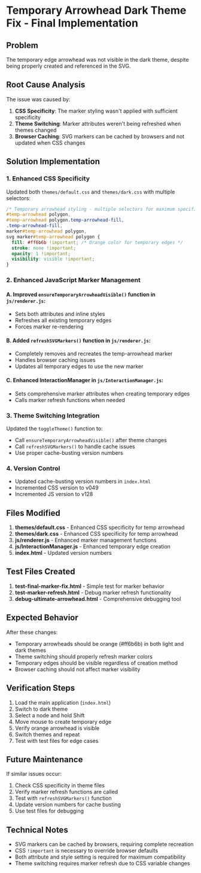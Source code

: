 # Temporary Arrowhead Dark Theme Fix - Final Implementation

## Problem
The temporary edge arrowhead was not visible in the dark theme, despite being properly created and referenced in the SVG.

## Root Cause Analysis
The issue was caused by:
1. **CSS Specificity**: The marker styling wasn't applied with sufficient specificity
2. **Theme Switching**: Marker attributes weren't being refreshed when themes changed
3. **Browser Caching**: SVG markers can be cached by browsers and not updated when CSS changes

## Solution Implementation

### 1. Enhanced CSS Specificity
Updated both `themes/default.css` and `themes/dark.css` with multiple selectors:

```css
/* Temporary arrowhead styling - multiple selectors for maximum specificity */
#temp-arrowhead polygon,
#temp-arrowhead polygon.temp-arrowhead-fill,
.temp-arrowhead-fill,
marker#temp-arrowhead polygon,
svg marker#temp-arrowhead polygon {
  fill: #ff6b6b !important; /* Orange color for temporary edges */
  stroke: none !important;
  opacity: 1 !important;
  visibility: visible !important;
}
```

### 2. Enhanced JavaScript Marker Management

#### A. Improved `ensureTemporaryArrowheadVisible()` function in `js/renderer.js`:
- Sets both attributes and inline styles
- Refreshes all existing temporary edges
- Forces marker re-rendering

#### B. Added `refreshSVGMarkers()` function in `js/renderer.js`:
- Completely removes and recreates the temp-arrowhead marker
- Handles browser caching issues
- Updates all temporary edges to use the new marker

#### C. Enhanced InteractionManager in `js/InteractionManager.js`:
- Sets comprehensive marker attributes when creating temporary edges
- Calls marker refresh functions when needed

### 3. Theme Switching Integration
Updated the `toggleTheme()` function to:
- Call `ensureTemporaryArrowheadVisible()` after theme changes
- Call `refreshSVGMarkers()` to handle cache issues
- Use proper cache-busting version numbers

### 4. Version Control
- Updated cache-busting version numbers in `index.html`
- Incremented CSS version to v049
- Incremented JS version to v128

## Files Modified

1. **themes/default.css** - Enhanced CSS specificity for temp arrowhead
2. **themes/dark.css** - Enhanced CSS specificity for temp arrowhead  
3. **js/renderer.js** - Enhanced marker management functions
4. **js/InteractionManager.js** - Enhanced temporary edge creation
5. **index.html** - Updated version numbers

## Test Files Created

1. **test-final-marker-fix.html** - Simple test for marker behavior
2. **test-marker-refresh.html** - Debug marker refresh functionality
3. **debug-ultimate-arrowhead.html** - Comprehensive debugging tool

## Expected Behavior

After these changes:
- Temporary arrowheads should be orange (#ff6b6b) in both light and dark themes
- Theme switching should properly refresh marker colors
- Temporary edges should be visible regardless of creation method
- Browser caching should not affect marker visibility

## Verification Steps

1. Load the main application (`index.html`)
2. Switch to dark theme
3. Select a node and hold Shift
4. Move mouse to create temporary edge
5. Verify orange arrowhead is visible
6. Switch themes and repeat
7. Test with test files for edge cases

## Future Maintenance

If similar issues occur:
1. Check CSS specificity in theme files
2. Verify marker refresh functions are called
3. Test with `refreshSVGMarkers()` function
4. Update version numbers for cache busting
5. Use test files for debugging

## Technical Notes

- SVG markers can be cached by browsers, requiring complete recreation
- CSS `!important` is necessary to override browser defaults
- Both attribute and style setting is required for maximum compatibility
- Theme switching requires marker refresh due to CSS variable changes
